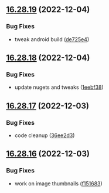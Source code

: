 ## [16.28.19](https://github.com/phandcock/GrampsView/compare/v16.28.18...v16.28.19) (2022-12-04)


### Bug Fixes

* tweak android build ([de725e4](https://github.com/phandcock/GrampsView/commit/de725e4f2d1d8856d4538b9d746e53e474b30e88))



## [16.28.18](https://github.com/phandcock/GrampsView/compare/v16.28.17...v16.28.18) (2022-12-04)


### Bug Fixes

* update nugets and tweaks ([1eebf38](https://github.com/phandcock/GrampsView/commit/1eebf38a8fae204dd7dc5c0f6effef4e90ffee85))



## [16.28.17](https://github.com/phandcock/GrampsView/compare/v16.28.16...v16.28.17) (2022-12-03)


### Bug Fixes

* code cleanup ([36ee2d3](https://github.com/phandcock/GrampsView/commit/36ee2d3f64e87d98cc47eaff30e6e6f93d13d102))



## [16.28.16](https://github.com/phandcock/GrampsView/compare/v16.28.15...v16.28.16) (2022-12-03)


### Bug Fixes

* work on image thumbnails ([f151683](https://github.com/phandcock/GrampsView/commit/f151683902c60ae920ebd4df6c8d4d0a05d21b4f))



